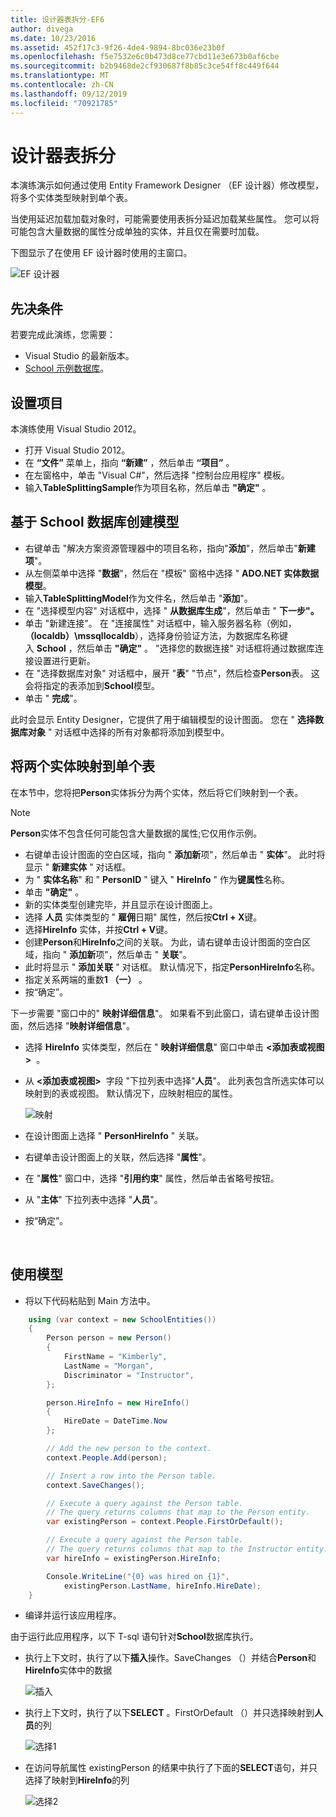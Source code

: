 ```yaml
---
title: 设计器表拆分-EF6
author: divega
ms.date: 10/23/2016
ms.assetid: 452f17c3-9f26-4de4-9894-8bc036e23b0f
ms.openlocfilehash: f5e7532e6c0b473d8ce77cbd11e3e673b0af6cbe
ms.sourcegitcommit: b2b9468de2cf930687f8b85c3ce54ff8c449f644
ms.translationtype: MT
ms.contentlocale: zh-CN
ms.lasthandoff: 09/12/2019
ms.locfileid: "70921785"
---
```

# <a name="designer-table-splitting"></a>设计器表拆分
本演练演示如何通过使用 Entity Framework Designer （EF 设计器）修改模型，将多个实体类型映射到单个表。

当使用延迟加载加载对象时，可能需要使用表拆分延迟加载某些属性。 您可以将可能包含大量数据的属性分成单独的实体，并且仅在需要时加载。

下图显示了在使用 EF 设计器时使用的主窗口。

![EF 设计器](~/ef6/media/efdesigner.png)

## <a name="prerequisites"></a>先决条件

若要完成此演练，您需要：

- Visual Studio 的最新版本。
- [School 示例数据库](~/ef6/resources/school-database.md)。

## <a name="set-up-the-project"></a>设置项目

本演练使用 Visual Studio 2012。

-   打开 Visual Studio 2012。
-   在 **“文件”** 菜单上，指向 **“新建”** ，然后单击 **“项目”** 。
-   在左窗格中，单击 "Visual C\#"，然后选择 "控制台应用程序" 模板。
-   输入**TableSplittingSample**作为项目名称，然后单击 **"确定"** 。

## <a name="create-a-model-based-on-the-school-database"></a>基于 School 数据库创建模型

-   右键单击 "解决方案资源管理器中的项目名称，指向"**添加**"，然后单击"**新建项**"。
-   从左侧菜单中选择 "**数据**"，然后在 "模板" 窗格中选择 " **ADO.NET 实体数据模型**。
-   输入**TableSplittingModel**作为文件名，然后单击 "**添加**"。
-   在 "选择模型内容" 对话框中，选择 " **从数据库生成**"，然后单击 " **下一步"。**
-   单击 "新建连接"。 在 "连接属性" 对话框中，输入服务器名称（例如， **（localdb）\\mssqllocaldb**），选择身份验证方法，为数据库名称键入 **School** ，然后单击 **"确定"** 。
    "选择您的数据连接" 对话框将通过数据库连接设置进行更新。
-   在 "选择数据库对象" 对话框中，展开 "**表**" "节点"，然后检查**Person**表。 这会将指定的表添加到**School**模型。
-   单击 " **完成**"。

此时会显示 Entity Designer，它提供了用于编辑模型的设计图面。 您在 " **选择数据库对象** " 对话框中选择的所有对象都将添加到模型中。

## <a name="map-two-entities-to-a-single-table"></a>将两个实体映射到单个表

在本节中，您将把**Person**实体拆分为两个实体，然后将它们映射到一个表。

> [!NOTE]
> **Person**实体不包含任何可能包含大量数据的属性;它仅用作示例。

-   右键单击设计图面的空白区域，指向 " **添加新**项"，然后单击 " **实体**"。
    此时将显示 " **新建实体** " 对话框。
-   为 " **实体名称**" 和 " **PersonID** " 键入 " **HireInfo** " 作为**键属性**名称。
-   单击 **"确定"** 。
-   新的实体类型创建完毕，并且显示在设计图面上。
-   选择 **人员** 实体类型的 " **雇佣**日期" 属性，然后按**Ctrl + X**键。
-   选择**HireInfo** 实体，并按**Ctrl + V**键。
-   创建**Person**和**HireInfo**之间的关联。 为此，请右键单击设计图面的空白区域，指向 " **添加新**项"，然后单击 " **关联**"。
-   此时将显示 " **添加关联** " 对话框。 默认情况下，指定**PersonHireInfo**名称。
-   指定关系两端的重数**1 （一）** 。
-   按“确定”。

下一步需要 "窗口中的" **映射详细信息**"。 如果看不到此窗口，请右键单击设计图面，然后选择 "**映射详细信息**"。

-   选择 **HireInfo** 实体类型，然后在 " **映射详细信息**" 窗口中单击 **&lt;添加表或视图&gt;**  。
-   从 **&lt;添加表或视图&gt;**  字段 "下拉列表中选择"**人员**"。 此列表包含所选实体可以映射到的表或视图。
    默认情况下，应映射相应的属性。

    ![映射](~/ef6/media/mapping.png)

-   在设计图面上选择 " **PersonHireInfo** " 关联。
-   右键单击设计图面上的关联，然后选择 "**属性**"。
-   在 "**属性**" 窗口中，选择 "**引用约束**" 属性，然后单击省略号按钮。
-   从 "**主体**" 下拉列表中选择 "**人员**"。
-   按“确定”。

 

## <a name="use-the-model"></a>使用模型

-   将以下代码粘贴到 Main 方法中。

``` csharp
    using (var context = new SchoolEntities())
    {
        Person person = new Person()
        {
            FirstName = "Kimberly",
            LastName = "Morgan",
            Discriminator = "Instructor",
        };

        person.HireInfo = new HireInfo()
        {
            HireDate = DateTime.Now
        };

        // Add the new person to the context.
        context.People.Add(person);

        // Insert a row into the Person table.  
        context.SaveChanges();

        // Execute a query against the Person table.
        // The query returns columns that map to the Person entity.
        var existingPerson = context.People.FirstOrDefault();

        // Execute a query against the Person table.
        // The query returns columns that map to the Instructor entity.
        var hireInfo = existingPerson.HireInfo;

        Console.WriteLine("{0} was hired on {1}",
            existingPerson.LastName, hireInfo.HireDate);
    }
```
-   编译并运行该应用程序。

由于运行此应用程序，以下 T-sql 语句针对**School**数据库执行。 

-   执行上下文时，执行了以下**插入**操作。SaveChanges （）并结合**Person**和**HireInfo**实体中的数据

    ![插入](~/ef6/media/insert.png)

-   执行上下文时，执行了以下**SELECT** 。FirstOrDefault （）并只选择映射到**人员**的列

    ![选择1](~/ef6/media/select1.png)

-   在访问导航属性 existingPerson 的结果中执行了下面的**SELECT**语句，并只选择了映射到**HireInfo**的列

    ![选择2](~/ef6/media/select2.png)

